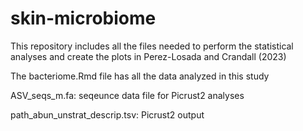 # skin-microbiome
This repository includes all the files needed to perform the statistical analyses and create the plots in Perez-Losada and Crandall (2023)

The bacteriome.Rmd file has all the data analyzed in this study

ASV_seqs_m.fa: seqeunce data file for Picrust2 analyses

path_abun_unstrat_descrip.tsv: Picrust2 output
